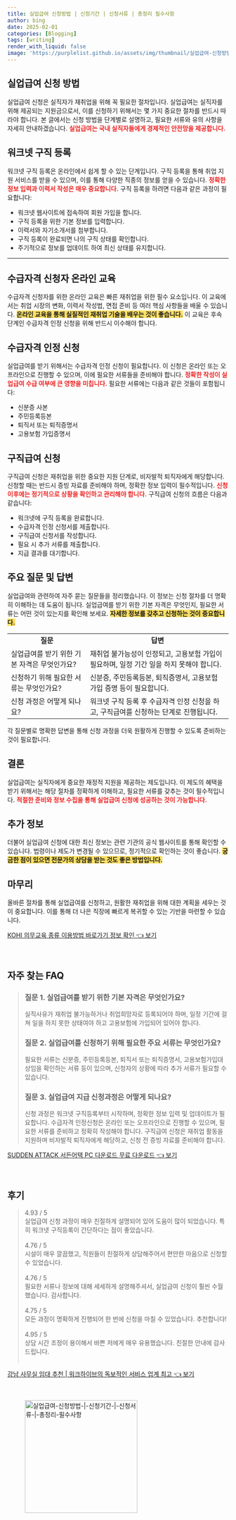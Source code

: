 ```yaml
---
title: 실업급여 신청방법 | 신청기간 | 신청서류 | 총정리 필수사항
author: bing
date: 2025-02-01
categories: [Blogging]
tags: [writing]
render_with_liquid: false
image: 'https://purplelist.github.io/assets/img/thumbnail/실업급여-신청방법-|-신청기간-|-신청서류-|-총정리-필수사항.webp'
---
```



<h2 id='실업급여_신청방법'>실업급여 신청 방법</h2>

<p>실업급여 신청은 실직자가 재취업을 위해 꼭 필요한 절차입니다. 실업급여는 실직자를 위해 제공되는 지원금으로서, 이를 신청하기 위해서는 몇 가지 중요한 절차를 반드시 따라야 합니다. 본 글에서는 신청 방법을 단계별로 설명하고, 필요한 서류와 유의 사항을 자세히 안내하겠습니다. <b><span style="color: #ee2323;">실업급여는 국내 실직자들에게 경제적인 안전망을 제공합니다.</span></b></p>

<h2 id='워크넷_구직등록'>워크넷 구직 등록</h2>

<p>워크넷 구직 등록은 온라인에서 쉽게 할 수 있는 단계입니다. 구직 등록을 통해 취업 지원 서비스를 받을 수 있으며, 이를 통해 다양한 직종의 정보를 얻을 수 있습니다. <b><span style="color: #ee2323;">정확한 정보 입력과 이력서 작성은 매우 중요합니다.</span></b> 구직 등록을 하려면 다음과 같은 과정이 필요합니다:</p>

<ul>
    <li>워크넷 웹사이트에 접속하여 회원 가입을 합니다.</li>
    <li>구직 등록을 위한 기본 정보를 입력합니다.</li>
    <li>이력서와 자기소개서를 첨부합니다.</li>
    <li>구직 등록이 완료되면 나의 구직 상태를 확인합니다.</li>
    <li>주기적으로 정보를 업데이트 하여 최신 상태를 유지합니다.</li>
</ul>

<hr />

<h2 id='수급자격신청자_온라인_교육'>수급자격 신청자 온라인 교육</h2>

<p>수급자격 신청자를 위한 온라인 교육은 빠른 재취업을 위한 필수 요소입니다. 이 교육에서는 취업 시장의 변화, 이력서 작성법, 면접 준비 등 여러 핵심 사항들을 배울 수 있습니다. <b><span style="background-color: #ffe066;">온라인 교육을 통해 실질적인 재취업 기술을 배우는 것이 좋습니다.</span></b> 이 교육은 후속 단계인 수급자격 인정 신청을 위해 반드시 이수해야 합니다.</p>

<h2 id='수급자격_인정신청'>수급자격 인정 신청</h2>

<p>실업급여를 받기 위해서는 수급자격 인정 신청이 필요합니다. 이 신청은 온라인 또는 오프라인으로 진행할 수 있으며, 이에 필요한 서류들을 준비해야 합니다. <b><span style="color: #ee2323;">정확한 작성이 실업급여 수급 여부에 큰 영향을 미칩니다.</span></b> 필요한 서류에는 다음과 같은 것들이 포함됩니다:</p>

<ul>
    <li>신분증 사본</li>
    <li>주민등록등본</li>
    <li>퇴직서 또는 퇴직증명서</li>
    <li>고용보험 가입증명서</li>
</ul>

<h2 id='구직급여_신청'>구직급여 신청</h2>

<p>구직급여 신청은 재취업을 위한 중요한 지원 단계로, 비자발적 퇴직자에게 해당합니다. 신청할 때는 반드시 증빙 자료를 준비해야 하며, 정확한 정보 입력이 필수적입니다. <b><span style="color: #ee2323;">신청 이후에는 정기적으로 상황을 확인하고 관리해야 합니다.</span></b> 구직급여 신청의 흐름은 다음과 같습니다:</p>

<ul>
    <li>워크넷에 구직 등록을 완료합니다.</li>
    <li>수급자격 인정 신청서를 제출합니다.</li>
    <li>구직급여 신청서를 작성합니다.</li>
    <li>필요 시 추가 서류를 제출합니다.</li>
    <li>지급 결과를 대기합니다.</li>
</ul>

<h2 id='주요_질문'>주요 질문 및 답변</h2>

<p>실업급여와 관련하여 자주 묻는 질문들을 정리했습니다. 이 정보는 신청 절차를 더 명확히 이해하는 데 도움이 됩니다. 실업급여를 받기 위한 기본 자격은 무엇인지, 필요한 서류는 어떤 것이 있는지를 확인해 보세요. <b><span style="background-color: #ffe066;">자세한 정보를 갖추고 신청하는 것이 중요합니다.</span></b></p>

<table>
    <tr>
        <td style="text-align: center; height: 17px;"><b>질문</b></td>
        <td style="text-align: center; height: 17px;"><b>답변</b></td>
    </tr>
    <tr>
        <td>실업급여를 받기 위한 기본 자격은 무엇인가요?</td>
        <td>재취업 불가능성이 인정되고, 고용보험 가입이 필요하며, 일정 기간 일을 하지 못해야 합니다.</td>
    </tr>
    <tr>
        <td>신청하기 위해 필요한 서류는 무엇인가요?</td>
        <td>신분증, 주민등록등본, 퇴직증명서, 고용보험 가입 증명 등이 필요합니다.</td>
    </tr>
    <tr>
        <td>신청 과정은 어떻게 되나요?</td>
        <td>워크넷 구직 등록 후 수급자격 인정 신청을 하고, 구직급여를 신청하는 단계로 진행됩니다.</td>
    </tr>
</table>

<p>각 질문별로 명확한 답변을 통해 신청 과정을 더욱 원활하게 진행할 수 있도록 준비하는 것이 필요합니다.</p>

<h2 id='결론'>결론</h2>

<p>실업급여는 실직자에게 중요한 재정적 지원을 제공하는 제도입니다. 이 제도의 혜택을 받기 위해서는 해당 절차를 정확하게 이해하고, 필요한 서류를 갖추는 것이 필수적입니다. <b><span style="color: #ee2323;">적절한 준비와 정보 수집을 통해 실업급여 신청에 성공하는 것이 가능합니다.</span></b></p>

<h2 id='추가_정보'>추가 정보</h2>

<p>더불어 실업급여 신청에 대한 최신 정보는 관련 기관의 공식 웹사이트를 통해 확인할 수 있습니다. 법령이나 제도가 변경될 수 있으므로, 정기적으로 확인하는 것이 좋습니다. <b><span style="background-color: #ffe066;">궁금한 점이 있으면 전문가의 상담을 받는 것도 좋은 방법입니다.</span></b></p>

<h2 id='마무리'>마무리</h2>

<p>올바른 절차를 통해 실업급여를 신청하고, 원활한 재취업을 위해 대한 계획을 세우는 것이 중요합니다. 이를 통해 더 나은 직장에 빠르게 복귀할 수 있는 기반을 마련할 수 있습니다.</p>


<p><a class="click-button" title="KOHI 의무교육 종류 이용방법 바로가기 정보 확인" href="https://purplelist.github.io/posts/KOHI-%EC%9D%98%EB%AC%B4%EA%B5%90%EC%9C%A1-%EC%A2%85%EB%A5%98-%EC%9D%B4%EC%9A%A9%EB%B0%A9%EB%B2%95-%EB%B0%94%EB%A1%9C%EA%B0%80%EA%B8%B0-%EC%A0%95%EB%B3%B4-%ED%99%95%EC%9D%B8/" rel="dofollow">KOHI 의무교육 종류 이용방법 바로가기 정보 확인 👈 보기</a></p><br>
<h2 id='자주_찾는_FAQ'>자주 찾는 FAQ</h2>
<div itemscope="" itemtype="https://schema.org/FAQPage"> 
<blockquote> 
<div itemscope="" itemprop="mainEntity" itemtype="https://schema.org/Question"> 
<h3 itemprop="name">질문 1. 실업급여를 받기 위한 기본 자격은 무엇인가요?</h3> 
<div itemscope="" itemprop="acceptedAnswer" itemtype="https://schema.org/Answer"> 
<span itemprop="text"> 
<p>실직사유가 재취업 불가능하거나 취업희망자로 등록되어야 하며, 일정 기간에 걸쳐 일을 하지 못한 상태여야 하고 고용보험에 가입되어 있어야 합니다.</p> 
</span> 
</div> 
</div> 

<div itemscope="" itemprop="mainEntity" itemtype="https://schema.org/Question"> 
<h3 itemprop="name">질문 2. 실업급여를 신청하기 위해 필요한 주요 서류는 무엇인가요?</h3> 
<div itemscope="" itemprop="acceptedAnswer" itemtype="https://schema.org/Answer"> 
<span itemprop="text"> 
<p>필요한 서류는 신분증, 주민등록등본, 퇴직서 또는 퇴직증명서, 고용보험가입대상임을 확인하는 서류 등이 있으며, 신청자의 상황에 따라 추가 서류가 필요할 수 있습니다.</p> 
</span> 
</div> 
</div> 

<div itemscope="" itemprop="mainEntity" itemtype="https://schema.org/Question"> 
<h3 itemprop="name">질문 3. 실업급여 지급 신청과정은 어떻게 되나요?</h3> 
<div itemscope="" itemprop="acceptedAnswer" itemtype="https://schema.org/Answer"> 
<span itemprop="text"> 
<p>신청 과정은 워크넷 구직등록부터 시작하며, 정확한 정보 입력 및 업데이트가 필요합니다. 수급자격 인정신청은 온라인 또는 오프라인으로 진행할 수 있으며, 필요한 서류를 준비하고 정확히 작성해야 합니다. 구직급여 신청은 재취업 활동을 지원하며 비자발적 퇴직자에게 해당하고, 신청 전 증빙 자료를 준비해야 합니다.</p> 
</span> 
</div> 
</div> 
</blockquote> 
</div>
<p><a class="click-button" title="SUDDEN ATTACK 서든어택 PC 다운로드 무료 다운로드" href="https://purplelist.github.io/posts/SUDDEN-ATTACK-%EC%84%9C%EB%93%A0%EC%96%B4%ED%83%9D-PC-%EB%8B%A4%EC%9A%B4%EB%A1%9C%EB%93%9C-%EB%AC%B4%EB%A3%8C-%EB%8B%A4%EC%9A%B4%EB%A1%9C%EB%93%9C/" rel="dofollow">SUDDEN ATTACK 서든어택 PC 다운로드 무료 다운로드 👈 보기</a></p><br>
<h2 id='후기'>후기</h2>
<div itemscope itemtype="https://schema.org/Product">
  <blockquote>
  <div itemprop="review" itemscope itemtype="https://schema.org/Review">
      <div itemprop="reviewRating" itemscope itemtype="https://schema.org/Rating"> <span itemprop="ratingValue">4.93</span> / <span itemprop="bestRating">5</span> </div>
      <span itemprop="reviewBody">실업급여 신청 과정이 매우 친절하게 설명되어 있어 도움이 많이 되었습니다. 특히 워크넷 구직등록이 간단하다는 점이 좋았습니다.</span>
  </div>
  <br>
  <div itemprop="review" itemscope itemtype="https://schema.org/Review">
      <div itemprop="reviewRating" itemscope itemtype="https://schema.org/Rating"> <span itemprop="ratingValue">4.76</span> / <span itemprop="bestRating">5</span> </div>
      <span itemprop="reviewBody">시설이 매우 깔끔했고, 직원들이 친절하게 상담해주어서 편안한 마음으로 신청할 수 있었습니다.</span>
  </div>
  <br>
  <div itemprop="review" itemscope itemtype="https://schema.org/Review">
      <div itemprop="reviewRating" itemscope itemtype="https://schema.org/Rating"> <span itemprop="ratingValue">4.76</span> / <span itemprop="bestRating">5</span> </div>
      <span itemprop="reviewBody">필요한 서류나 정보에 대해 세세하게 설명해주셔서, 실업급여 신청이 훨씬 수월했습니다. 감사합니다.</span>
  </div>
  <br>
  <div itemprop="review" itemscope itemtype="https://schema.org/Review">
      <div itemprop="reviewRating" itemscope itemtype="https://schema.org/Rating"> <span itemprop="ratingValue">4.75</span> / <span itemprop="bestRating">5</span> </div>
      <span itemprop="reviewBody">모든 과정이 명확하게 진행되어 한 번에 신청을 마칠 수 있었습니다. 추천합니다!</span>
  </div>
  <br>
  <div itemprop="review" itemscope itemtype="https://schema.org/Review">
      <div itemprop="reviewRating" itemscope itemtype="https://schema.org/Rating"> <span itemprop="ratingValue">4.95</span> / <span itemprop="bestRating">5</span> </div>
      <span itemprop="reviewBody">상담 시간 조정이 용이해서 바쁜 저에게 매우 유용했습니다. 친절한 안내에 감사드립니다.</span>
  </div>
  <br>
  </blockquote>
</div>
<p><a class="click-button" title="강남 사무실 임대 추천 | 워크하이브의 독보적인 서비스 업계 최고" href="https://purplelist.github.io/posts/%EA%B0%95%EB%82%A8-%EC%82%AC%EB%AC%B4%EC%8B%A4-%EC%9E%84%EB%8C%80-%EC%B6%94%EC%B2%9C-%EC%9B%8C%ED%81%AC%ED%95%98%EC%9D%B4%EB%B8%8C%EC%9D%98-%EB%8F%85%EB%B3%B4%EC%A0%81%EC%9D%B8-%EC%84%9C%EB%B9%84%EC%8A%A4-%EC%97%85%EA%B3%84-%EC%B5%9C%EA%B3%A0/" rel="dofollow">강남 사무실 임대 추천 | 워크하이브의 독보적인 서비스 업계 최고 👈 보기</a></p><br>
<figure class="image"><img src="https://purplelist.github.io/assets/img/thumbnail/실업급여-신청방법-|-신청기간-|-신청서류-|-총정리-필수사항.webp" alt="실업급여-신청방법-|-신청기간-|-신청서류-|-총정리-필수사항" width="256" height="256"></figure>